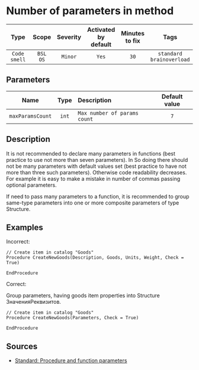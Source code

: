 # Number of parameters in method

| Type | Scope | Severity | Activated<br/>by default | Minutes<br/>to fix | Tags |
| :-: | :-: | :-: | :-: | :-: | :-: |
| `Code smell` | `BSL`<br/>`OS` | `Minor` | `Yes` | `30` | `standard`<br/>`brainoverload` |

## Parameters 

| Name | Type | Description | Default value |
| :-: | :-: | :-- | :-: |
| `maxParamsCount` | `int` | ```Max number of params count``` | ```7``` |

<!-- Блоки выше заполняются автоматически, не трогать -->
## Description

It is not recommended to declare many parameters in functions (best practice to use not more than seven parameters). In So doing there should not be many parameters with default values set (best practice to have not more than three such parameters). Otherwise code readability decreases. 
For example it is easy to make a mistake in number of commas passing optional parameters.

If need to pass many parameters to a function, it is recommended to group same-type parameters into one or more composite parameters of type Structure.

## Examples

Incorrect:

```bsl
// Create item in catalog "Goods"
Procedure CreateNewGoods(Description, Goods, Units, Weight, Check = True)

EndProcedure
```

Correct:

Group parameters, having goods item properties into Structure ЗначенияРеквизитов.

```bsl
// Create item in catalog "Goods"
Procedure CreateNewGoods(Parameters, Check = True)

EndProcedure
```

## Sources

- [Standard: Procedure and function parameters](https://its.1c.ru/db/v8std#content:640:hdoc)
